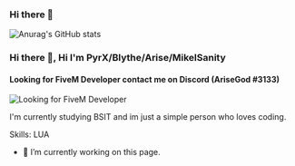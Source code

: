 ### Hi there 👋

![Anurag's GitHub stats](https://github-readme-stats.vercel.app/api?username=mikel13200&hide=contribs,prs)

### Hi there 👋, Hi I'm PyrX/Blythe/Arise/MikelSanity
#### Looking for FiveM Developer contact me on Discord (AriseGod #3133)
![Looking for FiveM Developer](https://cdn.discordapp.com/attachments/850323113047883807/961820747456712765/unknown.png)

I'm currently studying BSIT and im just a simple person who loves coding.

Skills: LUA

- 🔭 I’m currently working on this page. 









